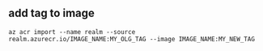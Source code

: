 ## add tag to image
```
az acr import --name realm --source realm.azurecr.io/IMAGE_NAME:MY_OLG_TAG --image IMAGE_NAME:MY_NEW_TAG
```

